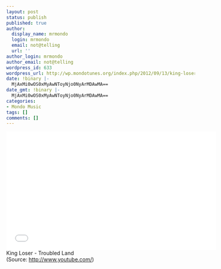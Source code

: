 ```yaml
---
layout: post
status: publish
published: true
author:
  display_name: mrmondo
  login: mrmondo
  email: not@telling
  url: ''
author_login: mrmondo
author_email: not@telling
wordpress_id: 633
wordpress_url: http://wp.mondotunes.org/index.php/2012/09/13/king-loser-troubled-land/
date: !binary |-
  MjAxMi0wOS0xMyAwNToyNjo0NyArMDAwMA==
date_gmt: !binary |-
  MjAxMi0wOS0xMyAwNToyNjo0NyArMDAwMA==
categories:
- Mondo Music
tags: []
comments: []
---
```

<iframe width="560" height="315" src="//www.youtube.com/embed/WjV1gh9oiek" frameborder="0"> </iframe>
King Loser - Troubled Land
<div class="attribution">(<span>Source:</span> <a href="http://www.youtube.com/">http://www.youtube.com/</a>)</div>
